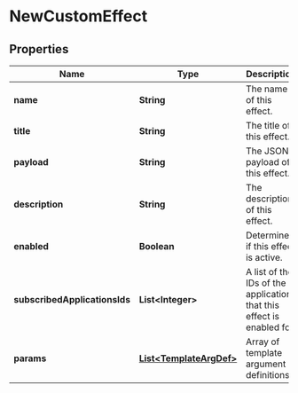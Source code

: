 

# NewCustomEffect

## Properties

Name | Type | Description | Notes
------------ | ------------- | ------------- | -------------
**name** | **String** | The name of this effect. | 
**title** | **String** | The title of this effect. | 
**payload** | **String** | The JSON payload of this effect. | 
**description** | **String** | The description of this effect. |  [optional]
**enabled** | **Boolean** | Determines if this effect is active. | 
**subscribedApplicationsIds** | **List&lt;Integer&gt;** | A list of the IDs of the applications that this effect is enabled for |  [optional]
**params** | [**List&lt;TemplateArgDef&gt;**](TemplateArgDef.md) | Array of template argument definitions |  [optional]



